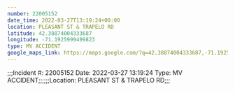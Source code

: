 ```yaml
---
number: 22005152
date_time: 2022-03-27T13:19:24+00:00
location: PLEASANT ST & TRAPELO RD
latitude: 42.38874004333687
longitude: -71.1925999499823
type: MV ACCIDENT
google_maps_link: https://maps.google.com/?q=42.38874004333687,-71.1925999499823
---
```


;;;Incident #: 22005152  Date: 2022-03-27 13:19:24   Type: MV ACCIDENT;;;;;;Location: PLEASANT ST & TRAPELO RD;;;
